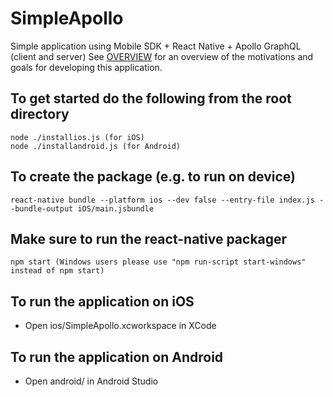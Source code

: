# SimpleApollo
Simple application using Mobile SDK + React Native + Apollo GraphQL (client and server)
See [OVERVIEW](https://github.com/wmathurin/SimpleApollo/blob/dev/OVERVIEW.md) for an overview of the motivations and goals for developing this application.

## To get started do the following from the root directory
``` shell
node ./installios.js (for iOS)
node ./installandroid.js (for Android)
```
## To create the package (e.g. to run on device)
```shell
react-native bundle --platform ios --dev false --entry-file index.js --bundle-output iOS/main.jsbundle
```

## Make sure to run the react-native packager
```shell
npm start (Windows users please use "npm run-script start-windows" instead of npm start)
```

## To run the application on iOS
* Open ios/SimpleApollo.xcworkspace in XCode

## To run the application on Android
* Open android/ in Android Studio


